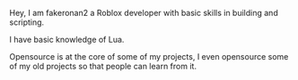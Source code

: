 Hey, I am fakeronan2 a Roblox developer with basic skills in building and scripting.

I have basic knowledge of Lua.

Opensource is at the core of some of my projects, I even opensource some of my old projects so that people can learn from it.
